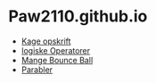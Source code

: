 # Paw2110.github.io
- [Kage opskrift](kageopskskrift)
- [logiske Operatorer](logiske_operatorer)
- [Mange Bounce Ball](hoppe_bolde.2)
- [Parabler](Parabler)